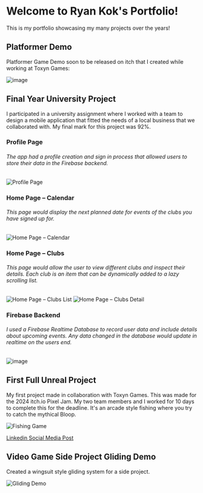 # Welcome to Ryan Kok's Portfolio!
This is my portfolio showcasing my many projects over the years!

## Platformer Demo ##
Platformer Game Demo soon to be released on itch that I created while working at Toxyn Games: 

![image](https://github.com/user-attachments/assets/0e736f29-693e-4011-a692-ec145cc865cb)


## Final Year University Project
I participated in a university assignment where I worked with a team to design a mobile application that fitted the needs of a local business that we collaborated with. My final mark for this project was 92%.

### Profile Page
###### The app had a profile creation and sign in process that allowed users to store their data in the Firebase backend.

<img src="https://i.imgur.com/a6zofjf.png" alt="Profile Page" />

### Home Page – Calendar
###### This page would display the next planned date for events of the clubs you have signed up for.

<img src="https://i.imgur.com/ooNc6UG.png" alt="Home Page – Calendar" />

### Home Page – Clubs
###### This page would allow the user to view different clubs and inspect their details. Each club is an item that can be dynamically added to a lazy scrolling list.

<img src="https://i.imgur.com/G5jw7MU.png" alt="Home Page – Clubs List" /> <img src="https://i.imgur.com/qcu1R4z.png" alt="Home Page – Clubs Detail" />

### Firebase Backend
###### I used a Firebase Realtime Database to record user data and include details about upcoming events. Any data changed in the database would update in realtime on the users end.

![image](https://github.com/user-attachments/assets/2e027b3f-1243-4f9d-bbd5-7e825f97c96f)

## First Full Unreal Project

My first project made in collaboration with Toxyn Games. This was made for the 2024 itch.io Pixel Jam. My two team members and I worked for 10 days to complete this for the deadline. It's an arcade style fishing where you try to catch the mythical Bloop.

![Fishing Game](https://github.com/user-attachments/assets/514c5d62-74f6-44fd-b8e8-db755bd7a116)


[Linkedin Social Media Post](https://www.linkedin.com/posts/toxyn-games_gamedev-indiegamedev-mentoring-activity-7203395453982240769-2thI?utm_source=share&utm_medium=member_desktop)


## Video Game Side Project Gliding Demo
Created a wingsuit style gliding system for a side project.

![Gliding Demo](https://github.com/user-attachments/assets/eaa629cf-b860-4795-8881-0d8f13d96747)


